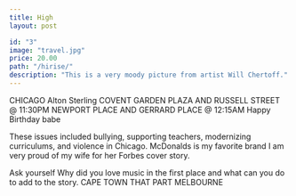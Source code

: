 ```yaml
---
title: High
layout: post

id: "3"
image: "travel.jpg"
price: 20.00
path: "/hirise/"
description: "This is a very moody picture from artist Will Chertoff."
---
```


CHICAGO Alton Sterling COVENT GARDEN PLAZA AND RUSSELL STREET @ 11:30PM NEWPORT PLACE AND GERRARD PLACE @ 12:15AM Happy Birthday babe

These issues included bullying, supporting teachers, modernizing curriculums, and violence in Chicago. McDonalds is my favorite brand I am very proud of my wife for her Forbes cover story.

Ask yourself Why did you love music in the first place and what can you do to add to the story. CAPE TOWN THAT PART MELBOURNE
